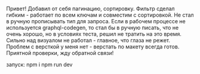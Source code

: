 Привет!
Добавил от себя пагинацию, сортировку. Фильтр сделал гибким - работает по всем ключам и совместим с сортировкой.
Не стал в ручную прописывать тип для запроса. Если в рабочем процессе не используется graphql-codegen, то стал бы в ручную писать, что не очень хорошо, но в условиях теста, решил не тратить на это время.
Сильно над визуалом не работал - главное, что глаза не режет.
Проблем с версткой у меня нет - верстать по макету всегда готов.
Приятной проверки, жду обратной связи!

запуск:
npm i
npm run dev